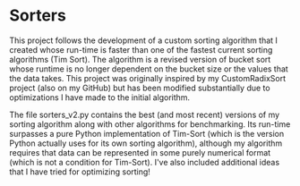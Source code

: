 # Sorters
This project follows the development of a custom sorting algorithm that I created whose run-time is faster than one of the fastest current sorting algorithms (Tim Sort). The algorithm is a revised version of bucket sort whose runtime is no longer dependent on the bucket size or the values that the data takes. This project was originally inspired by my CustomRadixSort project (also on my GitHub) but has been modified substantially due to optimizations I have made to the initial algorithm. 

The file sorters_v2.py contains the best (and most recent) versions of my sorting algorithm along with other algorithms for benchmarking. Its run-time surpasses a pure Python implementation of Tim-Sort (which is the version Python actually uses for its own sorting algorithm), although my algorithm requires that data can be represented in some purely numerical format (which is not a condition for Tim-Sort). I've also included additional ideas that I have tried for optimizing sorting!
